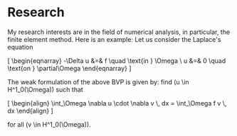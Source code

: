 # Research

My research interests are in the field of numerical analysis, in particular, the finite element method. Here is an example: Let us consider the Laplace's equation

\[
\begin{eqnarray}
-\Delta u &=& f \quad \text{in  } \Omega \\
u &=& 0 \quad  \text{on  } \partial\Omega
\end{eqnarray}
\]

The weak formulation of the above BVP is given by: find \(u \in H^1_0(\Omega)\) such that

\[
\begin{align}
  \int_\Omega \nabla u \cdot \nabla v \\, dx = \int_\Omega f v \\, dx 
\end{align}
\]

for all \(v \in H^1_0(\Omega)\).
